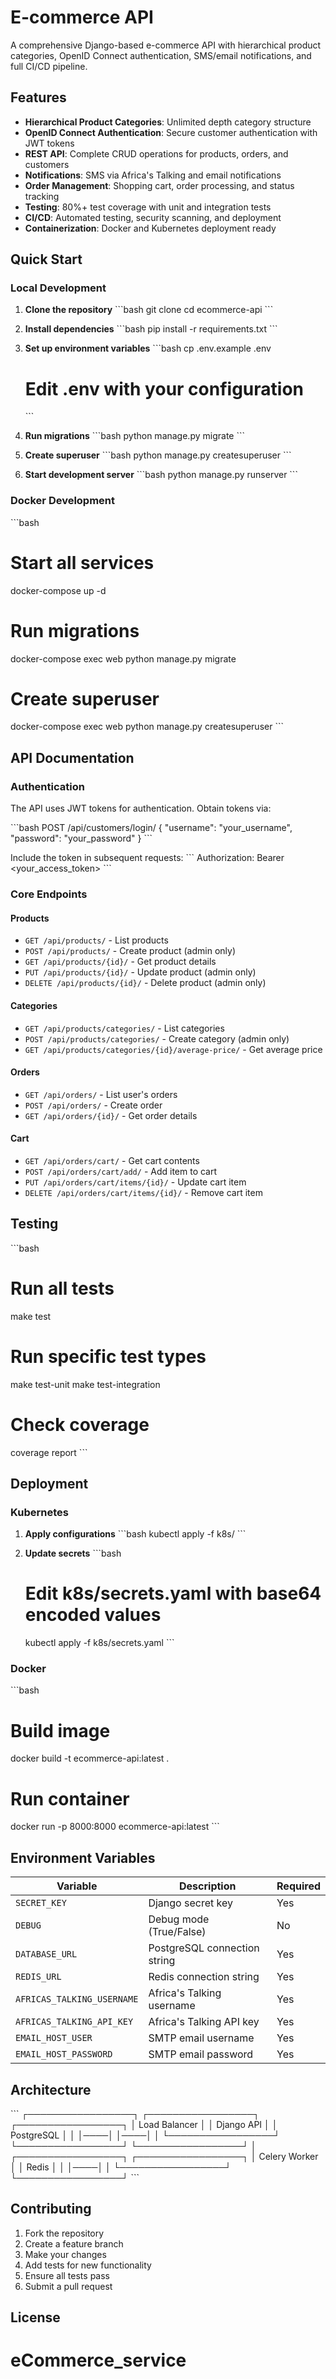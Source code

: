 # E-commerce API

A comprehensive Django-based e-commerce API with hierarchical product categories, OpenID Connect authentication, SMS/email notifications, and full CI/CD pipeline.

## Features

- **Hierarchical Product Categories**: Unlimited depth category structure
- **OpenID Connect Authentication**: Secure customer authentication with JWT tokens
- **REST API**: Complete CRUD operations for products, orders, and customers
- **Notifications**: SMS via Africa's Talking and email notifications
- **Order Management**: Shopping cart, order processing, and status tracking
- **Testing**: 80%+ test coverage with unit and integration tests
- **CI/CD**: Automated testing, security scanning, and deployment
- **Containerization**: Docker and Kubernetes deployment ready

## Quick Start

### Local Development

1. **Clone the repository**
   \`\`\`bash
   git clone <repository-url>
   cd ecommerce-api
   \`\`\`

2. **Install dependencies**
   \`\`\`bash
   pip install -r requirements.txt
   \`\`\`

3. **Set up environment variables**
   \`\`\`bash
   cp .env.example .env
   # Edit .env with your configuration
   \`\`\`

4. **Run migrations**
   \`\`\`bash
   python manage.py migrate
   \`\`\`

5. **Create superuser**
   \`\`\`bash
   python manage.py createsuperuser
   \`\`\`

6. **Start development server**
   \`\`\`bash
   python manage.py runserver
   \`\`\`

### Docker Development

\`\`\`bash
# Start all services
docker-compose up -d

# Run migrations
docker-compose exec web python manage.py migrate

# Create superuser
docker-compose exec web python manage.py createsuperuser
\`\`\`

## API Documentation

### Authentication

The API uses JWT tokens for authentication. Obtain tokens via:

\`\`\`bash
POST /api/customers/login/
{
    "username": "your_username",
    "password": "your_password"
}
\`\`\`

Include the token in subsequent requests:
\`\`\`
Authorization: Bearer <your_access_token>
\`\`\`

### Core Endpoints

#### Products
- `GET /api/products/` - List products
- `POST /api/products/` - Create product (admin only)
- `GET /api/products/{id}/` - Get product details
- `PUT /api/products/{id}/` - Update product (admin only)
- `DELETE /api/products/{id}/` - Delete product (admin only)

#### Categories
- `GET /api/products/categories/` - List categories
- `POST /api/products/categories/` - Create category (admin only)
- `GET /api/products/categories/{id}/average-price/` - Get average price

#### Orders
- `GET /api/orders/` - List user's orders
- `POST /api/orders/` - Create order
- `GET /api/orders/{id}/` - Get order details

#### Cart
- `GET /api/orders/cart/` - Get cart contents
- `POST /api/orders/cart/add/` - Add item to cart
- `PUT /api/orders/cart/items/{id}/` - Update cart item
- `DELETE /api/orders/cart/items/{id}/` - Remove cart item

## Testing

\`\`\`bash
# Run all tests
make test

# Run specific test types
make test-unit
make test-integration

# Check coverage
coverage report
\`\`\`

## Deployment

### Kubernetes

1. **Apply configurations**
   \`\`\`bash
   kubectl apply -f k8s/
   \`\`\`

2. **Update secrets**
   \`\`\`bash
   # Edit k8s/secrets.yaml with base64 encoded values
   kubectl apply -f k8s/secrets.yaml
   \`\`\`

### Docker

\`\`\`bash
# Build image
docker build -t ecommerce-api:latest .

# Run container
docker run -p 8000:8000 ecommerce-api:latest
\`\`\`

## Environment Variables

| Variable | Description | Required |
|----------|-------------|----------|
| `SECRET_KEY` | Django secret key | Yes |
| `DEBUG` | Debug mode (True/False) | No |
| `DATABASE_URL` | PostgreSQL connection string | Yes |
| `REDIS_URL` | Redis connection string | Yes |
| `AFRICAS_TALKING_USERNAME` | Africa's Talking username | Yes |
| `AFRICAS_TALKING_API_KEY` | Africa's Talking API key | Yes |
| `EMAIL_HOST_USER` | SMTP email username | Yes |
| `EMAIL_HOST_PASSWORD` | SMTP email password | Yes |

## Architecture

\`\`\`
┌─────────────────┐    ┌─────────────────┐    ┌─────────────────┐
│   Load Balancer │    │   Django API    │    │   PostgreSQL    │
│                 │────│                 │────│                 │
└─────────────────┘    └─────────────────┘    └─────────────────┘
                              │
                       ┌─────────────────┐    ┌─────────────────┐
                       │   Celery Worker │    │      Redis      │
                       │                 │────│                 │
                       └─────────────────┘    └─────────────────┘
\`\`\`

## Contributing

1. Fork the repository
2. Create a feature branch
3. Make your changes
4. Add tests for new functionality
5. Ensure all tests pass
6. Submit a pull request

## License

# eCommerce_service
